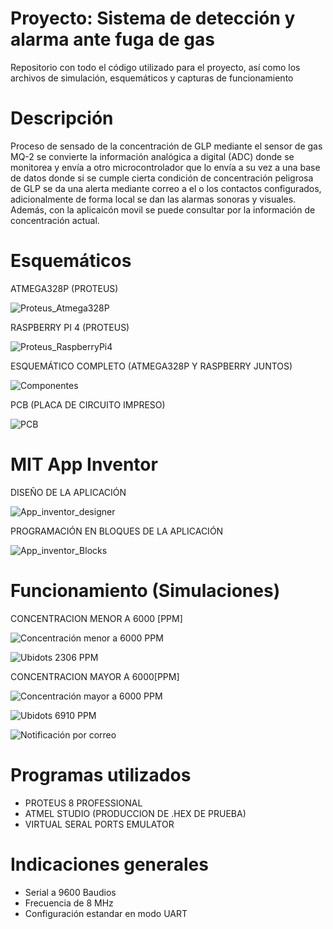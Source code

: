 # Proyecto: Sistema de detección y alarma ante fuga de gas
Repositorio con todo el código utilizado para el proyecto, así como los archivos de simulación, esquemáticos y capturas de funcionamiento
# Descripción
Proceso de sensado de la concentración de GLP mediante el sensor de gas MQ-2 se convierte la información analógica a digital (ADC) donde se monitorea y envía a otro microcontrolador que lo envía  a su vez a una base de datos donde si se cumple cierta condición de concentración peligrosa de GLP se da una alerta mediante correo a el o los contactos configurados, adicionalmente de forma local se dan las alarmas sonoras y visuales. Además, con la aplicaicón movil se puede consultar por la información de concentración actual.
# Esquemáticos

ATMEGA328P (PROTEUS)

![Proteus_Atmega328P](https://user-images.githubusercontent.com/89809182/150249223-a9a82c03-db6e-4e3f-96e3-ba627c54beee.JPG)

RASPBERRY PI 4 (PROTEUS)

![Proteus_RaspberryPi4](https://user-images.githubusercontent.com/89809182/150249245-3df12490-9ab0-4cc7-9f15-3ff802ab8145.JPG)

ESQUEMÁTICO COMPLETO (ATMEGA328P Y RASPBERRY JUNTOS)

![Componentes](https://user-images.githubusercontent.com/64044895/150248963-5c36fd1f-796c-4cfc-a283-6c30e9e1a3a8.png)

PCB (PLACA DE CIRCUITO IMPRESO)

![PCB](https://user-images.githubusercontent.com/64044895/149861771-b11b0451-07d5-4136-aa02-7eb56bf832ba.png)

# MIT App Inventor

DISEÑO DE LA APLICACIÓN

![App_inventor_designer](https://user-images.githubusercontent.com/89809182/150061427-fdcec9fe-dfcf-4401-9c76-4183adcef6c7.JPG)

PROGRAMACIÓN EN BLOQUES DE LA APLICACIÓN

![App_inventor_Blocks](https://user-images.githubusercontent.com/89809182/150061423-c9ed1e6c-01f4-4edc-a861-1e3b16cb3298.JPG)

# Funcionamiento (Simulaciones)

CONCENTRACION MENOR A 6000 [PPM]

![Concentración menor a 6000 PPM](https://user-images.githubusercontent.com/89809182/150261222-e74e3abd-7b20-440f-ae39-fa1d0ced272a.jpeg)

![Ubidots 2306  PPM](https://user-images.githubusercontent.com/89809182/150261230-77dc0609-df8b-4a9e-9d43-c7acd44c9675.jpeg)

CONCENTRACION MAYOR A 6000[PPM]

![Concentración mayor a 6000  PPM](https://user-images.githubusercontent.com/89809182/150261287-d109bdff-7d34-4f57-8c65-efcc766124c4.jpeg)

![Ubidots 6910  PPM](https://user-images.githubusercontent.com/89809182/150261289-ff96cc27-d9ea-4ef0-9a27-08f55b1c2f41.jpeg)

![Notificación por correo](https://user-images.githubusercontent.com/89809182/150261568-79e4e3ec-fa7c-47d2-89f2-a8f6aafde9b0.jpeg)


# Programas utilizados
- PROTEUS 8 PROFESSIONAL
- ATMEL STUDIO (PRODUCCION DE .HEX DE PRUEBA)
- VIRTUAL SERAL PORTS EMULATOR
# Indicaciones generales
- Serial a 9600 Baudios
- Frecuencia de 8 MHz
- Configuración estandar en modo UART
